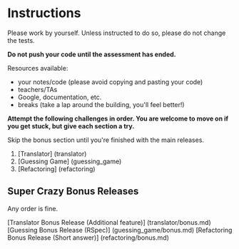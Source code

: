 # Instructions

Please work by yourself. Unless instructed to do so, please do not change the tests.

**Do not push your code until the assessment has ended.**

Resources available:
- your notes/code (please avoid copying and pasting your code)
- teachers/TAs
- Google, documentation, etc.
- breaks (take a lap around the building, you'll feel better!)

**Attempt the following challenges in order. You are welcome to move on if you get stuck, but give each section a try.**

Skip the bonus section until you're finished with the main releases.

1. [Translator] (translator)
2. [Guessing Game] (guessing_game)
3. [Refactoring] (refactoring)

## Super Crazy Bonus Releases

Any order is fine.

[Translator Bonus Release (Additional feature)] (translator/bonus.md)
[Guessing Bonus Release (RSpec)] (guessing_game/bonus.md)
[Refactoring Bonus Release (Short answer)] (refactoring/bonus.md)
